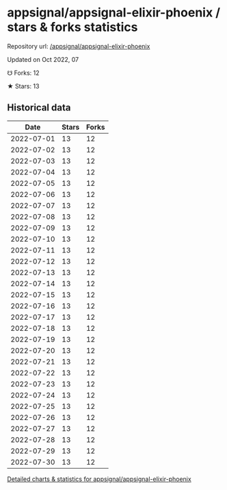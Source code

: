 # appsignal/appsignal-elixir-phoenix / stars & forks statistics

Repository url: [/appsignal/appsignal-elixir-phoenix](https://github.com/appsignal/appsignal-elixir-phoenix)

Updated on Oct 2022, 07

☋ Forks: 12

★ Stars: 13

## Historical data
| Date | Stars | Forks |
|------|-------|-------|
| 2022-07-01 | 13 | 12 | 
| 2022-07-02 | 13 | 12 | 
| 2022-07-03 | 13 | 12 | 
| 2022-07-04 | 13 | 12 | 
| 2022-07-05 | 13 | 12 | 
| 2022-07-06 | 13 | 12 | 
| 2022-07-07 | 13 | 12 | 
| 2022-07-08 | 13 | 12 | 
| 2022-07-09 | 13 | 12 | 
| 2022-07-10 | 13 | 12 | 
| 2022-07-11 | 13 | 12 | 
| 2022-07-12 | 13 | 12 | 
| 2022-07-13 | 13 | 12 | 
| 2022-07-14 | 13 | 12 | 
| 2022-07-15 | 13 | 12 | 
| 2022-07-16 | 13 | 12 | 
| 2022-07-17 | 13 | 12 | 
| 2022-07-18 | 13 | 12 | 
| 2022-07-19 | 13 | 12 | 
| 2022-07-20 | 13 | 12 | 
| 2022-07-21 | 13 | 12 | 
| 2022-07-22 | 13 | 12 | 
| 2022-07-23 | 13 | 12 | 
| 2022-07-24 | 13 | 12 | 
| 2022-07-25 | 13 | 12 | 
| 2022-07-26 | 13 | 12 | 
| 2022-07-27 | 13 | 12 | 
| 2022-07-28 | 13 | 12 | 
| 2022-07-29 | 13 | 12 | 
| 2022-07-30 | 13 | 12 | 


[Detailed charts & statistics for appsignal/appsignal-elixir-phoenix](https://reviewgithub.com/rep/appsignal/appsignal-elixir-phoenix)
